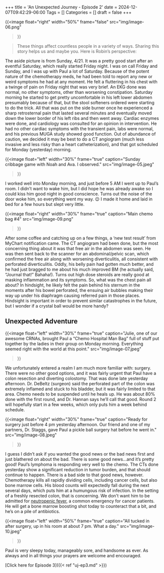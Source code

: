 +++
title = 'An Unexpected Journey - Episode 2'
date = 2024-12-07T09:42:29-06:00
Tags = []
Categories = []
draft = false
+++

{{<image
    float="right"
    width="50%"
    frame="false"
    src="img/image-06.png"
>}}

>These things affect countless people in a variety of ways. Sharing this story helps us and maybe you. Here is Robin’s perspective:

The aside picture is from Sunday, 4/21. It was a pretty good start after an eventful Saturday, which really started Friday night. I was on call Friday and Sunday, and I was up with Paul a lot of Saturday. Because of the potent nature of the chemotherapy meds, he had been told to report any new or weird symptoms he had at any moment. He felt a fluttering in his chest with a twinge of pain on Friday night that was very brief. An EKG done was normal, no other symptoms, other than worsening constipation. Saturday morning he started to get pretty uncomfortable in his left lower abdomen presumably because of that, but the stool softeners ordered were starting to do the trick. All that was put on the side burner once he experienced a sharp retrosternal pain that lasted several minutes and eventually moved down the lower border of his left ribs and then went away. Cardiac enzymes were done, and cardiology was consulted for an opinion in intervention. He had no other cardiac symptoms with the transient pain, labs were normal, and his previous MUGA study showed good function. Out of abundance of caution, we decided it may be best to do a CT angiogram (much less invasive and less risky than a heart catheterization), and that got scheduled for Monday (yesterday) morning.

{{<image
    float="left"
    width="30%"
    frame="true"
    caption="Sunday cribbage game with Noah and Ava. I observed."
    src="img/image-05.jpeg"
>}}

I worked well into Monday morning, and just before 5 AM I went up to Paul’s room. I didn’t want to wake him, but I did hope he was already awake so I could kiss him good night in good conscience. Turns out the noise of the door woke him, so everything went my way. 😉 I made it home and laid in bed for a few hours but slept very little.

{{<image
    float="right"
    width="30%"
    frame="true"
    caption="Main chemo bag #4"
    src="img/image-09.png"
>}}

After some coffee and catching up on a few things, a ‘new test result’ from MyChart notification came. The CT angiogram had been done, but the most concerning thing about it was that free air in the abdomen was seen. He was then sent back to the scanner for an abdominal/pelvic scan, which confirmed the free air along with worsening diverticulitis, all consistent with perforated diverticulitis. Oddly, his belly pain had gotten much better, and he had just bragged to me about his much improved BM (he actually said, “Journal that!” Bahaha!). Turns out high dose steroids are really good at masking inflammation and its symptoms. So, what was the chest pain all about? In hindsight, he likely felt the pain behind his sternum in the moments after his bowel perforated, the ensuing air bubbles making their way up under his diaphragm causing referred pain in those places. Hindsight is important in order to prevent similar catastrophes in the future, but I wonder if a crystal ball would be more handy?

## Unexpected Adventure

{{<image
    float="left"
    width="30%"
    frame="true"
    caption="Julie, one of our awesome CRNAs, brought Paul a “Chemo Hospital Man Bag” full of stuff put together by the ladies in their group on Monday morning. Everything seemed right with the world at this point."
    src="img/image-07.jpeg"
>}}

We unfortunately entered a realm I am much more familiar with: surgery. There were no other good options, and it was fairly urgent that Paul have a colon resection and diverting colostomy. That was done late yesterday afternoon. Dr. DeBeltz (surgeon) said the perforated part of the colon was extremely inflamed and stuck to his bladder, but it was fairly limited to that area. Chemo needs to be suspended until he heals up. He was about 80% done with the first round, and Dr. Hannan says he’ll call that good. Round 2 will hopefully start in a few weeks, which only puts him a week behind schedule.

{{<image
    float="right"
    width="30%"
    frame="true"
    caption="Ready for surgery just before 4 pm yesterday afternoon. Our friend and one of my partners, Dr. Staggs, gave Paul a pickle ball surgery hat before he went in."
    src="img/image-08.jpeg"
>}}

I guess I didn’t ask if you wanted the good news or the bad news first and just blathered on about the bad. There is some good news...and it’s pretty good! Paul’s lymphoma is responding very well to the chemo. The CTs done yesterday show a significant reduction in tumor burden, and that should continue to happen. There is a bad side to that good news, however. Chemotherapy kills all rapidly dividing cells, including cancer cells, but also bone marrow cells. His blood counts will expectedly fall during the next several days, which puts him at a humungous risk of infection. In the setting of a freshly resected colon, that is concerning. We don't want him to be admitted for [neutropenic fever](https://www.oncolink.org/cancer-treatment/hospital-helpers/oncologic-emergencies/neutropenic-fever/), a common emergency for cancer patients. He will get a bone marrow boosting shot today to counteract that a bit, and he’s on a pile of antibiotics.

{{<image
    float="left"
    width="50%"
    frame="true"
    caption="All tucked in after surgery, up in his room at about 7 pm. What a day."
    src="img/image-10.jpeg"
>}}

Paul is very sleepy today, manageably sore, and handsome as ever. As always and in all things your prayers are welcome and encouraged.

[Click here for Episode 3]({{< ref "uj-ep3.md" >}})
